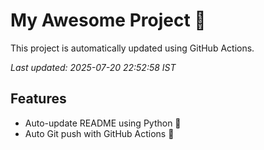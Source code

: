 # My Awesome Project 🚀

This project is automatically updated using GitHub Actions.

_Last updated: 2025-07-20 22:52:58 IST_

## Features
- Auto-update README using Python 🐍
- Auto Git push with GitHub Actions 🤖
